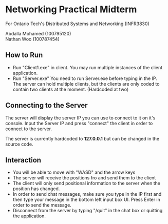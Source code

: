 
# Networking Practical Midterm

For Ontario Tech's Distributed Systems and Networking (INFR3830)

Abdalla Mohamed (100795120)  
Nathan Woo (100787454)

## How to Run

- Run "Client1.exe" in client. You may run multiple instances of the client application.
- Run "Server.exe"
You need to run Server.exe before typing in the IP.   
The server can hold multiple clients, but the clients are only coded to contain two clients at the moment. (Hardcoded at two)


## Connecting to the Server
The server will display the server IP you can use to connect to it on it's console.
Input the Server IP and press "connect" the client in order to connect to the server.

The server is currently hardcoded to **127.0.0.1** but can be changed in the source code.


## Interaction
- You will be able to move with "WASD" and the arrow keys 
- The server will receive the positions fro and send them to the client
- The client will only send positional information to the server when the position has changed.
- In order to send chat messages, make sure you type in the IP first and then type your message in the bottom left input box UI. Press Enter in order to send the message.
- Disconnect from the server by typing "/quit" in the chat box or quitting the application.
